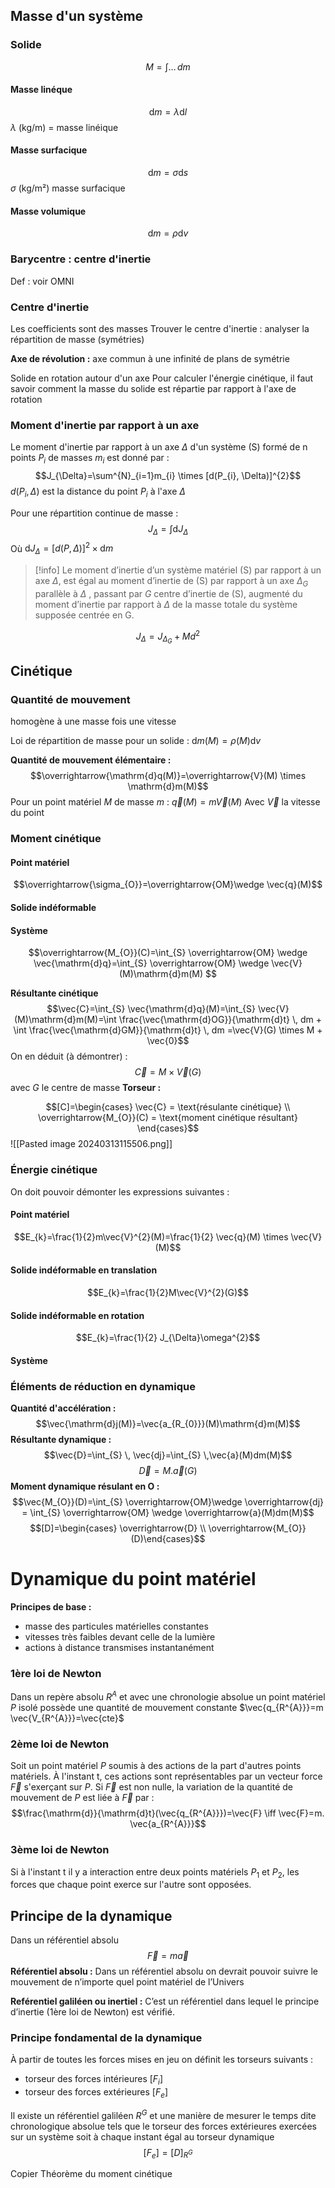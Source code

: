 ## Masse d'un système
### Solide
$$M=\int \dots \, dm $$
#### Masse linéque
$$\mathrm{d}m = \lambda \mathrm{d}l$$
$\lambda$ (kg/m) = masse linéique
#### Masse surfacique
$$\mathrm{d}m = \sigma \mathrm{d}s$$
$\sigma$ (kg/m²) masse surfacique

#### Masse volumique
$$\mathrm{d}m = \rho \mathrm{d}v$$
### Barycentre : centre d'inertie
Def : voir OMNI

### Centre d'inertie
Les coefficients sont des masses
Trouver le centre d'inertie : analyser la répartition de masse (symétries)

**Axe de révolution :** axe commun à une infinité de plans de symétrie

Solide en rotation autour d'un axe
Pour calculer l'énergie cinétique, il faut savoir comment la masse du solide est répartie par rapport à l'axe de rotation

### Moment d'inertie par rapport à un axe

Le moment d'inertie par rapport à un axe $\Delta$ d'un système (S) formé de n points $P_{i}$ de masses $m_{i}$ est donné par :
$$J_{\Delta}=\sum^{N}_{i=1}m_{i} \times [d(P_{i}, \Delta)]^{2}$$
$d(P_{i}, \Delta)$ est la distance du point $P_{i}$ à l'axe $\Delta$

Pour une répartition continue de masse :
$$J_{\Delta}= \int \mathrm{d}J_{\Delta}$$
Où $\mathrm{d}J_{\Delta}=[d(P, \Delta)]^{2} \times \mathrm{d}m$

>[!info]
>Le moment d’inertie d’un système matériel (S) par rapport à un axe $\Delta$, est égal au moment d’inertie de (S) par rapport à un axe $\Delta_G$ parallèle à $\Delta$ , passant par $G$ centre d’inertie de (S), augmenté du moment d’inertie par rapport à $\Delta$ de la masse totale du système supposée centrée en G.

$$J_{\Delta}= J_{\Delta_{G}} + M d^{2}$$

## Cinétique
### Quantité de mouvement
homogène à une masse fois une vitesse

Loi de répartition de masse pour un solide : $\mathrm{d}m(M)=\rho(M)\mathrm{d}v$

**Quantité de mouvement élémentaire :** $$\overrightarrow{\mathrm{d}q(M)}=\overrightarrow{V}(M) \times \mathrm{d}m(M)$$
Pour un point matériel $M$ de masse $m$ : $\vec{q}(M)=m\vec{V}(M)$
Avec $\vec{V}$ la vitesse du point
### Moment cinétique
#### Point matériel
$$\overrightarrow{\sigma_{O}}=\overrightarrow{OM}\wedge \vec{q}(M)$$
#### Solide indéformable
#### Système
$$\overrightarrow{M_{O}}(C)=\int_{S}  \overrightarrow{OM} \wedge \vec{\mathrm{d}q}=\int_{S} \overrightarrow{OM} \wedge \vec{V}(M)\mathrm{d}m(M) $$

**Résultante cinétique**
$$\vec{C}=\int_{S} \vec{\mathrm{d}q}(M)=\int_{S} \vec{V}(M)\mathrm{d}m(M)=\int \frac{\vec{\mathrm{d}OG}}{\mathrm{d}t} \, dm + \int \frac{\vec{\mathrm{d}GM}}{\mathrm{d}t} \, dm =\vec{V}(G) \times M + \vec{0}$$
On en déduit (à démontrer) : $$\vec{C}=M \times \vec{V}(G)$$
avec $G$ le centre de masse
**Torseur :**

$$[C]=\begin{cases} \vec{C} = \text{résulante cinétique} \\ \overrightarrow{M_{O}}(C) = \text{moment cinétique résultant} \end{cases}$$
![[Pasted image 20240313115506.png]]
### Énergie cinétique
On doit pouvoir démonter les expressions suivantes :

#### Point matériel
$$E_{k}=\frac{1}{2}m\vec{V}^{2}(M)=\frac{1}{2} \vec{q}(M) \times \vec{V}(M)$$

#### Solide indéformable en translation
$$E_{k}=\frac{1}{2}M\vec{V}^{2}(G)$$

#### Solide indéformable en rotation
$$E_{k}=\frac{1}{2} J_{\Delta}\omega^{2}$$

#### Système

### Éléments de réduction en dynamique

**Quantité d'accélération :**
$$\vec{\mathrm{d}j(M)}=\vec{a_{R_{0}}}(M)\mathrm{d}m(M)$$
**Résultante dynamique :**
$$\vec{D}=\int_{S}  \, \vec{dj}=\int_{S}  \,\vec{a}(M)dm(M)$$
$$\vec{D}=M. \vec{a}(G)$$
**Moment dynamique résulant en O :**
$$\vec{M_{O}}(D)=\int_{S} \overrightarrow{OM}\wedge \overrightarrow{dj} = \int_{S} \overrightarrow{OM} \wedge \overrightarrow{a}(M)dm(M)$$
$$[D]=\begin{cases} \overrightarrow{D} \\ \overrightarrow{M_{O}}(D)\end{cases}$$

# Dynamique du point matériel
**Principes de base :**
*   masse des particules matérielles constantes
* vitesses très faibles devant celle de la lumière
* actions à distance transmises instantanément

### 1ère loi de Newton
Dans un repère absolu $R^{A}$ et avec une chronologie absolue un point matériel $P$ isolé possède une quantité de mouvement constante
$\vec{q_{R^{A}}}=m \vec{V_{R^{A}}}=\vec{cte}$

### 2ème loi de Newton
Soit un point matériel $P$ soumis à des actions de la part d'autres points matériels. À l'instant t, ces actions sont représentables par un vecteur force $\vec{F}$ s'exerçant sur $P$.
Si $\vec{F}$ est non nulle, la variation de la quantité de mouvement de $P$ est liée à $\vec{F}$ par :
$$\frac{\mathrm{d}}{\mathrm{d}t}(\vec{q_{R^{A}}})=\vec{F} \iff \vec{F}=m. \vec{a_{R^{A}}}$$
### 3ème loi de Newton

Si à l'instant t il y a interaction entre deux points matériels $P_{1}$ et $P_{2}$, les forces que chaque point exerce sur l'autre sont opposées.

## Principe de la dynamique
Dans un référentiel absolu
$$\vec{F}=m\vec{a}$$
**Référentiel absolu :** Dans un référentiel absolu on devrait pouvoir suivre le mouvement de n’importe quel point matériel de l’Univers

**Reférentiel galiléen ou inertiel :** C’est un référentiel dans lequel le principe d’inertie (1ère loi de Newton) est vérifié.

### Principe fondamental de la dynamique
À partir de toutes les forces mises en jeu on définit les torseurs suivants : 
- torseur des forces intérieures $[F_{i}]$
- torseur des forces extérieures $[F_{e}]$

Il existe un référentiel galiléen $R^{G}$ et une manière de mesurer le temps dite chronologique absolue tels que le torseur des forces extérieures exercées sur un système soit à chaque instant égal au torseur dynamique
$$[F_{e}]=[D]_{R^{G}}$$

Copier Théorème du moment cinétique
